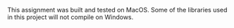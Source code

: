 This assignment was built and tested on MacOS. Some of the libraries used in this project will not compile on Windows.
